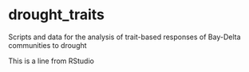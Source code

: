 # drought_traits
Scripts and data for the analysis of trait-based responses of Bay-Delta communities to drought 

This is a line from RStudio